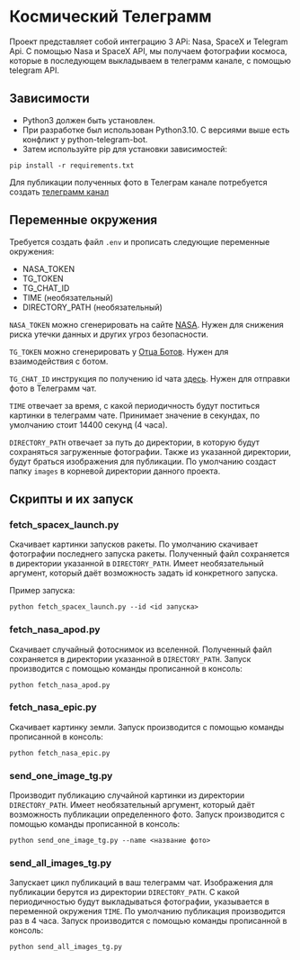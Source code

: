 # Космический Телеграмм
Проект представляет собой интеграцию 3 APi: Nasa, SpaceX и Telegram Api. С помощью Nasa и SpaceX API, мы получаем фотографии космоса, которые в последующем выкладываем в телеграмм канале, с помощью telegram API.
## Зависимости
- Python3 должен быть установлен.
- При разработке был использован Python3.10. С версиями выше есть конфликт у python-telegram-bot.
- Затем используйте pip для установки зависимостей:
```
pip install -r requirements.txt
```
Для публикации полученных фото в Телеграм канале потребуется создать [телеграмм канал](https://smmplanner.com/blog/otlozhennyj-posting-v-telegram/)

## Переменные окружения
Требуется создать файл `.env` и прописать следующие переменные окружения:
- NASA_TOKEN
- TG_TOKEN
- TG_CHAT_ID
- TIME (необязательный)
- DIRECTORY_PATH (необязательный)

`NASA_TOKEN` можно сгенерировать на сайте [NASA](https://api.nasa.gov). Нужен для снижения риска утечки данных и других угроз безопасности.

`TG_TOKEN` можно сгенерировать у [Отца Ботов](https://telegram.me/BotFather). Нужен для взаимодействия с ботом.

`TG_CHAT_ID` инструкция по получению id чата [здесь](https://lumpics.ru/how-find-out-chat-id-in-telegram/). Нужен для отправки фото в Телеграмм чат.

`TIME` отвечает за время, с какой периодичность будут поститься картинки в телеграмм чате. Принимает значение в секундах, по умолчанию стоит 14400 секунд (4 часа).

`DIRECTORY_PATH` отвечает за путь до директории, в которую будут сохраняться загруженные фотографии. Также из указанной директории, будут браться изображения для публикации. По умолчанию создаст папку `images` в корневой директории данного проекта.

## Скрипты и их запуск
### fetch_spacex_launch.py

Cкачивает картинки запусков ракеты. По умолчанию скачивает фотографии последнего запуска ракеты.
Полученный файл сохраняется в директории указанной в `DIRECTORY_PATH`.
Имеет необязательный аргумент, который даёт возможность задать id конкретного запуска. 

Пример запуска:
```
python fetch_spacex_launch.py --id <id запуска>
```
### fetch_nasa_apod.py

Скачивает случайный фотоснимок из вселенной. Полученный файл сохраняется в директории указанной в `DIRECTORY_PATH`.
Запуск производится с помощью команды прописанной в консоль:
```
python fetch_nasa_apod.py
```
### fetch_nasa_epic.py

Скачивает картинку земли. Запуск производится с помощью команды прописанной в консоль:
```
python fetch_nasa_epic.py
```
### send_one_image_tg.py

Производит публикацию случайной картинки из директории `DIRECTORY_PATH`. 
Имеет необязательный аргумент, который даёт возможность публикации определенного фото.
Запуск производится с помощью команды прописанной в консоль:
```
python send_one_image_tg.py --name <название фото>
```
### send_all_images_tg.py

Запускает цикл публикаций в ваш телеграмм чат. Изображения для публикации берутся из директории `DIRECTORY_PATH`.
С какой периодичностью будут выкладываться фотографии, указывается в переменной окружения `TIME`.
По умолчанию публикация производится раз в 4 часа.
Запуск производится с помощью команды прописанной в консоль:
```
python send_all_images_tg.py
```
